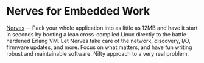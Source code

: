 # Nerves for Embedded Work 

[Nerves](https://nerves-project.org/) -- Pack your whole application into as little as 12MB and have it 
start in seconds by booting a lean cross-compiled Linux directly to the battle-hardened Erlang VM. 
Let Nerves take care of the network, discovery, I/O, firmware updates, and more. 
Focus on what matters, and have fun writing robust and maintainable software. 
Nifty approach to a very real problem.
